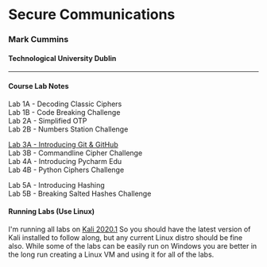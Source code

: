 # Secure Communications 
### Mark Cummins
#### Technological University Dublin
---

#### Course Lab Notes

Lab 1A - Decoding Classic Ciphers  
Lab 1B - Code Breaking Challenge  
Lab 2A - Simplified OTP  
Lab 2B - Numbers Station Challenge  

[Lab 3A - Introducing Git & GitHub](Lab_3A_Intoducing_git_and_github.md)  
Lab 3B - Commandline Cipher Challenge  
Lab 4A - Introducing Pycharm Edu  
Lab 4B - Python Ciphers Challenge  

Lab 5A - Introducing Hashing  
Lab 5B - Breaking Salted Hashes Challenge  







#### Running Labs (Use Linux)
I'm running all labs on [Kali 2020.1](https://www.kali.org/downloads/) So you should have the latest version of Kali installed to follow along, but any current Linux distro should be fine also. While some of the labs can be easily run on Windows you are better in the long run creating a Linux VM and using it for all of the labs.

  
